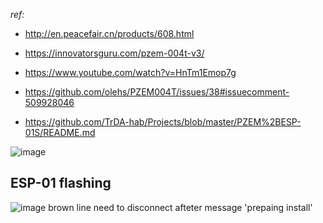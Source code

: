 _ref:_
- http://en.peacefair.cn/products/608.html
- https://innovatorsguru.com/pzem-004t-v3/
- https://www.youtube.com/watch?v=HnTm1Emop7g

- https://github.com/olehs/PZEM004T/issues/38#issuecomment-509928046
- https://github.com/TrDA-hab/Projects/blob/master/PZEM%2BESP-01S/README.md


![image](https://github.com/victron/pzem-00t-v3-esphome/assets/8330202/ad63986b-aa90-4776-9057-165ff68ff4d9)

## ESP-01 flashing
![image](https://github.com/victron/pzem-00t-v3-esphome/assets/8330202/c6ef3b56-0055-4019-9f20-8cf8bffb7184)
brown line need to disconnect afteter message 'prepaing install'
